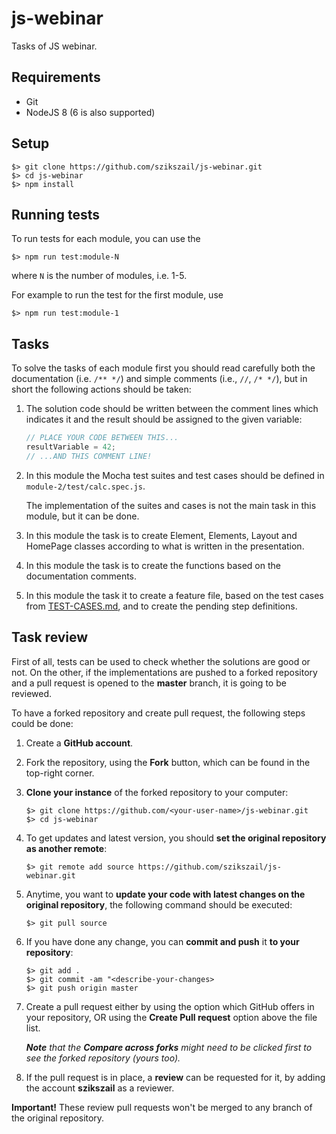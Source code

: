 # js-webinar

Tasks of JS webinar.

## Requirements

* Git
* NodeJS 8 (6 is also supported)

## Setup

```
$> git clone https://github.com/szikszail/js-webinar.git
$> cd js-webinar
$> npm install
```

## Running tests

To run tests for each module, you can use the 

```
$> npm run test:module-N
```

where `N` is the number of modules, i.e. 1-5.

For example to run the test for the first module, use

```
$> npm run test:module-1
```

## Tasks

To solve the tasks of each module first you should read carefully both the documentation (i.e. `/** */`) and simple comments (i.e., `//`, `/* */`), but in short the following actions should be taken:

1. The solution code should be written between the comment lines which indicates it and the result should be assigned to the given variable:

    ```javascript
    // PLACE YOUR CODE BETWEEN THIS...
    resultVariable = 42;    
    // ...AND THIS COMMENT LINE!
    ```
    
2. In this module the Mocha test suites and test cases should be defined in `module-2/test/calc.spec.js`.

   The implementation of the suites and cases is not the main task in this module, but it can be done.
3. In this module the task is to create Element, Elements, Layout and HomePage classes according to what is written in the presentation.
4. In this module the task is to create the functions based on the documentation comments.
5. In this module the task it to create a feature file, based on the test cases from [TEST-CASES.md](/module-5/TEST-CASES.md), and to create the pending step definitions.

## Task review

First of all, tests can be used to check whether the solutions are good or not. On the other, if the implementations are pushed to a forked repository and a pull request is opened to the **master** branch, it is going to be reviewed.

To have a forked repository and create pull request, the following steps could be done:

1. Create a **GitHub account**.
2. Fork the repository, using the **Fork** button, which can be found in the top-right corner.
3. **Clone your instance** of the forked repository to your computer:

    ```
    $> git clone https://github.com/<your-user-name>/js-webinar.git
    $> cd js-webinar
    ```

4. To get updates and latest version, you should **set the original repository as another remote**:

    ```
    $> git remote add source https://github.com/szikszail/js-webinar.git
    ```

5. Anytime, you want to **update your code with latest changes on the original repository**, the following command should be executed:

    ```
    $> git pull source
    ```

6. If you have done any change, you can **commit and push** it **to your repository**:

    ```
    $> git add .
    $> git commit -am "<describe-your-changes>
    $> git push origin master
    ```

7. Create a pull request either by using the option which GitHub offers in your repository, OR using the **Create Pull request** option above the file list.

    _**Note** that the **Compare across forks** might need to be clicked first to see the forked repository (yours too)._

8. If the pull request is in place, a **review** can be requested for it, by adding the account **szikszail** as a reviewer.

**Important!** These review pull requests won't be merged to any branch of the original repository.